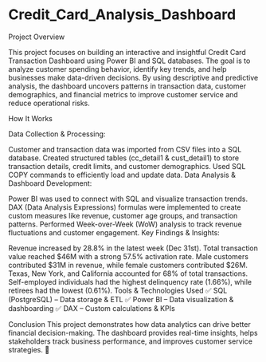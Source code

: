 # Credit_Card_Analysis_Dashboard
Project Overview

This project focuses on building an interactive and insightful Credit Card Transaction Dashboard using Power BI and SQL databases. The goal is to analyze customer spending behavior, identify key trends, and help businesses make data-driven decisions. By using descriptive and predictive analysis, the dashboard uncovers patterns in transaction data, customer demographics, and financial metrics to improve customer service and reduce operational risks.

How It Works

Data Collection & Processing:

Customer and transaction data was imported from CSV files into a SQL database.
Created structured tables (cc_detail1 & cust_detail1) to store transaction details, credit limits, and customer demographics.
Used SQL COPY commands to efficiently load and update data.
Data Analysis & Dashboard Development:

Power BI was used to connect with SQL and visualize transaction trends.
DAX (Data Analysis Expressions) formulas were implemented to create custom measures like revenue, customer age groups, and transaction patterns.
Performed Week-over-Week (WoW) analysis to track revenue fluctuations and customer engagement.
Key Findings & Insights:

Revenue increased by 28.8% in the latest week (Dec 31st).
Total transaction value reached $46M with a strong 57.5% activation rate.
Male customers contributed $31M in revenue, while female customers contributed $26M.
Texas, New York, and California accounted for 68% of total transactions.
Self-employed individuals had the highest delinquency rate (1.66%), while retirees had the lowest (0.61%).
Tools & Technologies Used
✅ SQL (PostgreSQL) – Data storage & ETL
✅ Power BI – Data visualization & dashboarding
✅ DAX – Custom calculations & KPIs

Conclusion
This project demonstrates how data analytics can drive better financial decision-making. The dashboard provides real-time insights, helps stakeholders track business performance, and improves customer service strategies. 🚀
